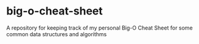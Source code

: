 # big-o-cheat-sheet
A repository for keeping track of my personal Big-O Cheat Sheet for some common data structures and algorithms
